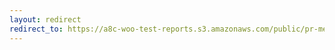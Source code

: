 ```yaml
---
layout: redirect
redirect_to: https://a8c-woo-test-reports.s3.amazonaws.com/public/pr-merge/45849/api/index.html
---
```

